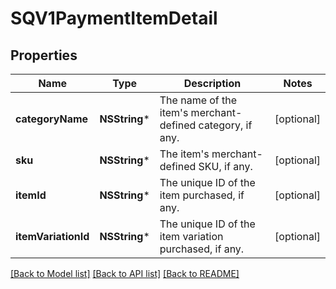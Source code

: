 # SQV1PaymentItemDetail

## Properties
Name | Type | Description | Notes
------------ | ------------- | ------------- | -------------
**categoryName** | **NSString*** | The name of the item&#39;s merchant-defined category, if any. | [optional] 
**sku** | **NSString*** |  The item&#39;s merchant-defined SKU, if any. | [optional] 
**itemId** | **NSString*** | The unique ID of the item purchased, if any. | [optional] 
**itemVariationId** | **NSString*** | The unique ID of the item variation purchased, if any. | [optional] 

[[Back to Model list]](../README.md#documentation-for-models) [[Back to API list]](../README.md#documentation-for-api-endpoints) [[Back to README]](../README.md)


